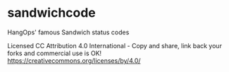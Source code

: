 # sandwichcode
HangOps' famous Sandwich status codes

Licensed CC Attribution 4.0 International - Copy and share, link back your forks and commercial use is OK!
https://creativecommons.org/licenses/by/4.0/
